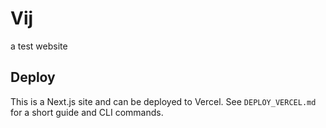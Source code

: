 # Vij
a test website

## Deploy

This is a Next.js site and can be deployed to Vercel. See `DEPLOY_VERCEL.md` for a short guide and CLI commands.
